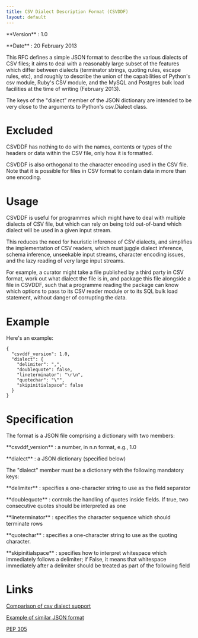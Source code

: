 ```yaml
---
title: CSV Dialect Description Format (CSVDDF)
layout: default
---
```


\*\*Version\*\*
:   1.0

\*\*Date\*\*
:   20 February 2013

This RFC defines a simple JSON format to describe the various dialects
of CSV files; it aims to deal with a reasonably large subset of the
features which differ between dialects (terminator strings, quoting
rules, escape rules, etc), and roughly to describe the union of the
capabilities of Python's csv module, Ruby's CSV module, and the MySQL
and Postgres bulk load facilities at the time of writing (February
2013).

The keys of the "dialect" member of the JSON dictionary are intended to
be very close to the arguments to Python's csv.Dialect class.

Excluded
========

CSVDDF has nothing to do with the names, contents or types of the
headers or data within the CSV file, only how it is formatted.

CSVDDF is also orthogonal to the character encoding used in the CSV
file. Note that it is possible for files in CSV format to contain data
in more than one encoding.

Usage
=====

CSVDDF is useful for programmes which might have to deal with multiple
dialects of CSV file, but which can rely on being told out-of-band which
dialect will be used in a given input stream.

This reduces the need for heuristic inference of CSV dialects, and
simplifies the implementation of CSV readers, which must juggle dialect
inference, schema inference, unseekable input streams, character
encoding issues, and the lazy reading of very large input streams.

For example, a curator might take a file published by a third party in
CSV format, work out what dialect the file is in, and package this file
alongside a file in CSVDDF, such that a programme reading the package
can know which options to pass to its CSV reader module or to its SQL
bulk load statement, without danger of corrupting the data.

Example
=======

Here's an example:

    {
      "csvddf_version": 1.0,
      "dialect": {
        "delimiter": ",",
        "doublequote": false,
        "lineterminator": "\r\n",
        "quotechar": "\"",
        "skipinitialspace": false
      }
    }

Specification
=============

The format is a JSON file comprising a dictionary with two members:

\*\*csvddf\_version\*\*
:   a number, in n.n format, e.g., 1.0

\*\*dialect\*\*
:   a JSON dictionary (specified below)

The "dialect" member must be a dictionary with the following mandatory
keys:

\*\*delimiter\*\*
:   specifies a one-character string to use as the field separator

\*\*doublequote\*\*
:   controls the handling of quotes inside fields. If true, two
    consecutive quotes should be interpreted as one

\*\*lineterminator\*\*
:   specifies the character sequence which should terminate rows

\*\*quotechar\*\*
:   specifies a one-character string to use as the quoting character.

\*\*skipinitialspace\*\*
:   specifies how to interpret whitespace which immediately follows a
    delimiter; if False, it means that whitespace immediately after a
    delimiter should be treated as part of the following field

Links
=====

[Comparison of csv dialect
support](https://docs.google.com/spreadsheet/ccc?key=0AmU3V2vcPKrIdEhoU1NQSWtoQmJwcUNCelJtdkx2bFE&usp=sharing)

[Example of similar JSON
format](http://panda.readthedocs.org/en/latest/api.html#data-uploads)

[PEP 305](http://www.python.org/dev/peps/pep-0305/)

